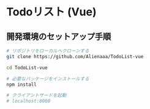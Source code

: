 Todoリスト (Vue)
===

## 開発環境のセットアップ手順

``` bash
# リポジトリをローカルへクローンする
git clone https://github.com/Alienaaa/TodoList-vue

cd TodoList-vue

# 必要なパッケージをインストールする
npm install

# クライアントサードを起動
# localhost:8080

```
